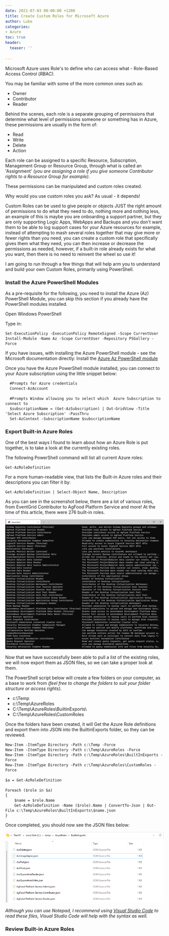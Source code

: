 ```yaml
---
date: 2021-07-03 00:00:00 +1200
title: Create Custom Roles for Microsoft Azure
author: Luke
categories:
- Azure
toc: true
header:
  teaser: ''

---
```

Microsoft Azure uses Role's to define who can access what - Role-Based Access Control (_RBAC)_.

You may be familiar with some of the more common ones such as:

* Owner
* Contributor
* Reader

Behind the scenes, each role is a separate grouping of permissions that determine what level of permissions someone or something has in Azure, these permissions are usually in the form of:

* Read
* Write
* Delete
* Action

Each role can be assigned to a specific Resource, Subscription, Management Group or Resource Group, through what is called an 'Assignment' _(you are assigning a role if you give someone Contributor rights to a Resource Group for example)_.

These permissions can be manipulated and custom roles created.

Why would you use custom roles you ask? As usual - it depends!

Custom Roles can be used to give people or objects JUST the right amount of permissions to do what they need to do, nothing more and nothing less, an example of this is maybe you are onboarding a support partner, but they are only supporting Logic Apps, WebApps and Backups and you don't want them to be able to log support cases for your Azure resources for example, instead of attempting to mash several roles together that may give more or fewer rights than you need, you can create a custom role that specifically gives them what they need, you can then increase or decrease the permissions as needed, however, if a built-in role already exists for what you want, then there is no need to reinvent the wheel so use it!

I am going to run through a few things that will help arm you to understand and build your own Custom Roles, primarily using PowerShell.

### Install the Azure PowerShell Modules

As a pre-requisite for the following, you need to install the Azure (Az) PowerShell Module, you can skip this section if you already have the PowerShell modules installed.

Open Windows PowerShell

Type in:

    Set-ExecutionPolicy -ExecutionPolicy RemoteSigned -Scope CurrentUser
    Install-Module -Name Az -Scope CurrentUser -Repository PSGallery -Force

If you have issues, with installing the Azure PowerShell module - see the Microsoft documentation directly: Install the [Azure Az PowerShell module](https://docs.microsoft.com/en-us/powershell/azure/install-az-ps?view=azps-6.1.0 "Install the Azure Az PowerShell module")

Once you have the Azure PowerShell module installed, you can connect to your Azure subscription using the little snippet below:

      #Prompts for Azure credentials
      Connect-AzAccount
      
      #Prompts Window allowing you to select which  Azure Subscription to connect to
      $subscriptionName = (Get-AzSubscription) | Out-GridView -Title 'Select Azure Subscription' -PassThru
      Set-AzContext -SubscriptionName $subscriptionName

### Export Built-in Azure Roles

One of the best ways I found to learn about how an Azure Role is put together, is to take a look at the currently existing roles.

The following PowerShell command will list all current Azure roles:

    Get-AzRoleDefinition

For a more human-readable view, that lists the Built-in Azure roles and their descriptions you can filter it by:

    Get-AzRoleDefinition | Select-Object Name, Description

As you can see in the screenshot below, there are a lot of various roles, from EventGrid Contributor to AgFood Platform Service and more! At the time of this article, there were 276 built-in roles.

![](/uploads/az_roledefinitions.png)

Now that we have successfully been able to pull a list of the existing roles, we will now export them as JSON files, so we can take a proper look at them.

The PowerShell script below will create a few folders on your computer, as a base to work from _(feel free to change the folders to suit your folder structure or access rights)_.

* c:\\Temp
* c:\\Temp\\AzureRoles
* C:\\Temp\\AzureRoles\\BuiltinExports\\
* C:\\Temp\\AzureRoles\\CustomRoles

Once the folders have been created, it will Get the Azure Role definitions and export them into JSON into the BuiltinExports folder, so they can be reviewed.

    New-Item -ItemType Directory -Path c:\Temp -Force
    New-Item -ItemType Directory -Path c:\Temp\AzureRoles -Force
    New-Item -ItemType Directory -Path c:\Temp\AzureRoles\BuiltInExports -Force
    New-Item -ItemType Directory -Path c:\Temp\AzureRoles\CustomRoles -Force
    
    $a = Get-AzRoleDefinition
    
    Foreach ($role in $a)
    {
        $name = $role.Name
        Get-AzRoleDefinition -Name ($role).Name | ConvertTo-Json | Out-File c:\Temp\AzureRoles\BuiltInExports\$name.json
    }
    

Once completed, you should now see the JSON files below:

  
![](/uploads/az_exportroles.png)

_Although you can use Notepad, I recommend using_ [_Visual Studio Code_]() _to read these files, Visual Studio Code will help with the syntax as well._ 

###  Review Built-in Azure Roles